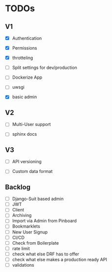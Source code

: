 # TODOs

## V1
- [X] Authentication
- [X] Permissions
- [X] throtteling
- [ ] Split settings for dev/production
- [ ] Dockerize App
- [ ] uwsgi
- [X] basic admin


## V2
- [ ] Multi-User support
- [ ] sphinx docs


## V3
- [ ] API versioning
- [ ] Custom data format


## Backlog
- [ ] Django-Suit based admin
- [ ] JWT
- [ ] Client
- [ ] Archiving
- [ ] Import via Admin from Pinboard
- [ ] Bookmarklets
- [ ] New User Signup
- [ ] CI/CD
- [ ] Check from Boilerplate
- [ ] rate limit
- [ ] check what else DRF has to offer
- [ ] check what else makes a production ready API
- [ ] validations
